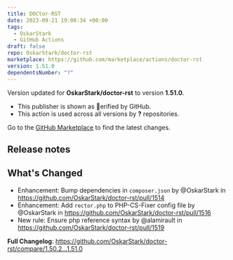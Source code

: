 ```yaml
---
title: DOCtor-RST
date: 2023-09-21 19:00:34 +00:00
tags:
  - OskarStark
  - GitHub Actions
draft: false
repo: OskarStark/doctor-rst
marketplace: https://github.com/marketplace/actions/doctor-rst
version: 1.51.0
dependentsNumber: "?"
---
```



Version updated for **OskarStark/doctor-rst** to version **1.51.0**.
- This publisher is shown as erified by GitHub.
- This action is used across all versions by **?** repositories.

Go to the [GitHub Marketplace](https://github.com/marketplace/actions/doctor-rst) to find the latest changes.

## Release notes

## What's Changed
* Enhancement: Bump dependencies in `composer.json` by @OskarStark in https://github.com/OskarStark/doctor-rst/pull/1514
* Enhancement: Add `rector.php` to PHP-CS-Fixer config file by @OskarStark in https://github.com/OskarStark/doctor-rst/pull/1516
* New rule: Ensure php reference syntax by @alamirault in https://github.com/OskarStark/doctor-rst/pull/1519


**Full Changelog**: https://github.com/OskarStark/doctor-rst/compare/1.50.2...1.51.0
